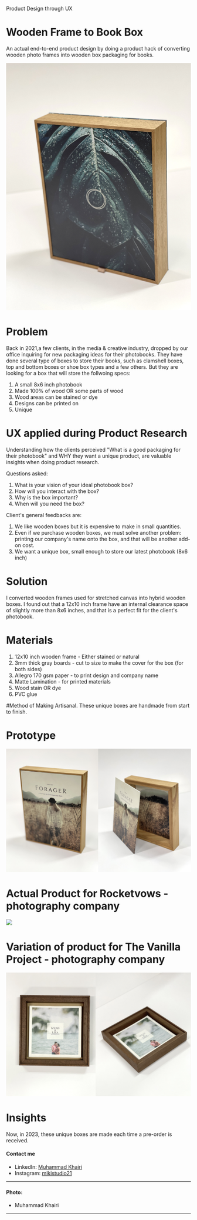 Product Design through UX
# Wooden Frame to Book Box
An actual end-to-end product design by doing a product hack of converting wooden photo frames into wooden box packaging for books.

![](01%20Actual%2001.jpg)

# Problem
Back in 2021,a few clients, in the media & creative industry, dropped by our office inquiring for new packaging ideas for their photobooks. They have done several type of boxes to store their books, such as clamshell boxes, top and bottom boxes or shoe box types and a few others. But they are looking for a box that will store the follwoing specs:

1. A small 8x6 inch photobook
2. Made 100% of wood OR some parts of wood
3. Wood areas can be stained or dye
4. Designs can be printed on
5. Unique

# UX applied during Product Research
Understanding how the clients perceived "What is a good packaging for their photobook" and WHY they want a unique product, are valuable insights when doing product research.

Questions asked:
1. What is your vision of your ideal photobook box?
2. How will you interact with the box?
3. Why is the box important?
4. When will you need the box?

Client's general feedbacks are:
1. We like wooden boxes but it is expensive to make in small quantities.
2. Even if we purchase wooden boxes, we must solve another problem: printing our company's name onto the box, and that will be another add-on cost.
3. We want a unique box, small enough to store our latest photobook (8x6 inch)

# Solution
I converted wooden frames used for stretched canvas into hybrid wooden boxes. I found out that a 12x10 inch frame have an internal clearance space of slightly more than 8x6 inches, and that is a perfect fit for the client's photobook.

# Materials
1. 12x10 inch wooden frame - Either stained or natural
2. 3mm thick gray boards - cut to size to make the cover for the box (for both sides)
3. Allegro 170 gsm paper - to print design and company name
4. Matte Lamination - for printed materials
5. Wood stain OR dye
6. PVC glue

#Method of Making
Artisanal. These unique boxes are handmade from start to finish.

# Prototype
![](01%20prototype.jpg)

# Actual Product for Rocketvows - photography company
![](01%20Actual%2002.jpg)

# Variation of product for The Vanilla Project - photography company
![](01%20Variation.jpg)

# Insights
Now, in 2023, these unique boxes are made each time a pre-order is received.


#### Contact me
- LinkedIn: [Muhammad Khairi](www.linkedin.com/in/muhammd-khairi-boyani-10694061)
- Instagram: [mikistudio21](https://www.instagram.com/mikistudio21/)

---
#### Photo:
- Muhammad Khairi

---



